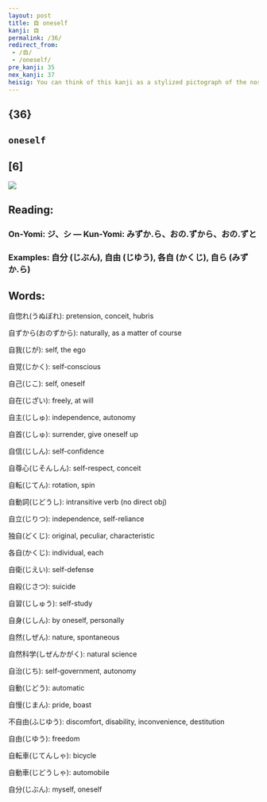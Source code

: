```yaml
---
layout: post
title: 自 oneself
kanji: 自
permalink: /36/
redirect_from:
 - /自/
 - /oneself/
pre_kanji: 35
nex_kanji: 37
heisig: You can think of this kanji as a stylized pictograph of the nose, that little <i>drop</i> that Mother Nature set between your <i>eyes</i>. The Japanese refer to themselves by pointing a finger at their nose - giving us an easy way to remember the kanji for <b>oneself</b>.
---
```


## {36}

## `oneself`

## [6]

<div class="stroke"><img src="E887AA.png" /></div>

## Reading:

### On-Yomi: ジ、シ &mdash; Kun-Yomi: みずか.ら、おの.ずから、おの.ずと

### Examples: 自分 (じぶん), 自由 (じゆう), 各自 (かくじ), 自ら (みずか.ら)

## Words:

自惚れ(うぬぼれ): pretension, conceit, hubris

自ずから(おのずから): naturally, as a matter of course

自我(じが): self, the ego

自覚(じかく): self-conscious

自己(じこ): self, oneself

自在(じざい): freely, at will

自主(じしゅ): independence, autonomy

自首(じしゅ): surrender, give oneself up

自信(じしん): self-confidence

自尊心(じそんしん): self-respect, conceit

自転(じてん): rotation, spin

自動詞(じどうし): intransitive verb (no direct obj)

自立(じりつ): independence, self-reliance

独自(どくじ): original, peculiar, characteristic

各自(かくじ): individual, each

自衛(じえい): self-defense

自殺(じさつ): suicide

自習(じしゅう): self-study

自身(じしん): by oneself, personally

自然(しぜん): nature, spontaneous

自然科学(しぜんかがく): natural science

自治(じち): self-government, autonomy

自動(じどう): automatic

自慢(じまん): pride, boast

不自由(ふじゆう): discomfort, disability, inconvenience, destitution

自由(じゆう): freedom

自転車(じてんしゃ): bicycle

自動車(じどうしゃ): automobile

自分(じぶん): myself, oneself
